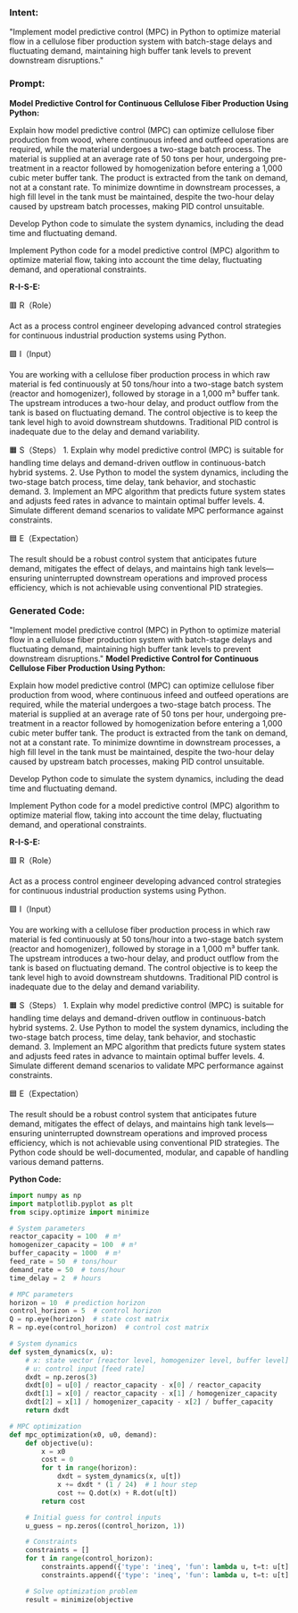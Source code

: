 ### Intent:
"Implement model predictive control (MPC) in Python to optimize material flow in a cellulose fiber production system with batch-stage delays and fluctuating demand, maintaining high buffer tank levels to prevent downstream disruptions."

### Prompt:
**Model Predictive Control for Continuous Cellulose Fiber Production Using Python:**

Explain how model predictive control (MPC) can optimize cellulose fiber production from wood, where continuous infeed and outfeed operations are required, while the material undergoes a two-stage batch process. The material is supplied at an average rate of 50 tons per hour, undergoing pre-treatment in a reactor followed by homogenization before entering a 1,000 cubic meter buffer tank. The product is extracted from the tank on demand, not at a constant rate. To minimize downtime in downstream processes, a high fill level in the tank must be maintained, despite the two-hour delay caused by upstream batch processes, making PID control unsuitable.

Develop Python code to simulate the system dynamics, including the dead time and fluctuating demand.

Implement Python code for a model predictive control (MPC) algorithm to optimize material flow, taking into account the time delay, fluctuating demand, and operational constraints.

**R-I-S-E:**

🟥 R（Role）

Act as a process control engineer developing advanced control strategies for continuous industrial production systems using Python.

🟩 I（Input）

You are working with a cellulose fiber production process in which raw material is fed continuously at 50 tons/hour into a two-stage batch system (reactor and homogenizer), followed by storage in a 1,000 m³ buffer tank. The upstream introduces a two-hour delay, and product outflow from the tank is based on fluctuating demand. The control objective is to keep the tank level high to avoid downstream shutdowns. Traditional PID control is inadequate due to the delay and demand variability.

🟧 S（Steps）
	1.	Explain why model predictive control (MPC) is suitable for handling time delays and demand-driven outflow in continuous-batch hybrid systems.
	2.	Use Python to model the system dynamics, including the two-stage batch process, time delay, tank behavior, and stochastic demand.
	3.	Implement an MPC algorithm that predicts future system states and adjusts feed rates in advance to maintain optimal buffer levels.
	4.	Simulate different demand scenarios to validate MPC performance against constraints.

🟦 E（Expectation）

The result should be a robust control system that anticipates future demand, mitigates the effect of delays, and maintains high tank levels—ensuring uninterrupted downstream operations and improved process efficiency, which is not achievable using conventional PID strategies.

### Generated Code:
"Implement model predictive control (MPC) in Python to optimize material flow in a cellulose fiber production system with batch-stage delays and fluctuating demand, maintaining high buffer tank levels to prevent downstream disruptions."
**Model Predictive Control for Continuous Cellulose Fiber Production Using Python:**

Explain how model predictive control (MPC) can optimize cellulose fiber production from wood, where continuous infeed and outfeed operations are required, while the material undergoes a two-stage batch process. The material is supplied at an average rate of 50 tons per hour, undergoing pre-treatment in a reactor followed by homogenization before entering a 1,000 cubic meter buffer tank. The product is extracted from the tank on demand, not at a constant rate. To minimize downtime in downstream processes, a high fill level in the tank must be maintained, despite the two-hour delay caused by upstream batch processes, making PID control unsuitable.

Develop Python code to simulate the system dynamics, including the dead time and fluctuating demand.

Implement Python code for a model predictive control (MPC) algorithm to optimize material flow, taking into account the time delay, fluctuating demand, and operational constraints.

**R-I-S-E:**

🟥 R（Role）

Act as a process control engineer developing advanced control strategies for continuous industrial production systems using Python.

🟩 I（Input）

You are working with a cellulose fiber production process in which raw material is fed continuously at 50 tons/hour into a two-stage batch system (reactor and homogenizer), followed by storage in a 1,000 m³ buffer tank. The upstream introduces a two-hour delay, and product outflow from the tank is based on fluctuating demand. The control objective is to keep the tank level high to avoid downstream shutdowns. Traditional PID control is inadequate due to the delay and demand variability.

🟧 S（Steps）
	1.	Explain why model predictive control (MPC) is suitable for handling time delays and demand-driven outflow in continuous-batch hybrid systems.
	2.	Use Python to model the system dynamics, including the two-stage batch process, time delay, tank behavior, and stochastic demand.
	3.	Implement an MPC algorithm that predicts future system states and adjusts feed rates in advance to maintain optimal buffer levels.
	4.	Simulate different demand scenarios to validate MPC performance against constraints.

🟦 E（Expectation）

The result should be a robust control system that anticipates future demand, mitigates the effect of delays, and maintains high tank levels—ensuring uninterrupted downstream operations and improved process efficiency, which is not achievable using conventional PID strategies. The Python code should be well-documented, modular, and capable of handling various demand patterns.

**Python Code:**

```python
import numpy as np
import matplotlib.pyplot as plt
from scipy.optimize import minimize

# System parameters
reactor_capacity = 100  # m³
homogenizer_capacity = 100  # m³
buffer_capacity = 1000  # m³
feed_rate = 50  # tons/hour
demand_rate = 50  # tons/hour
time_delay = 2  # hours

# MPC parameters
horizon = 10  # prediction horizon
control_horizon = 5  # control horizon
Q = np.eye(horizon)  # state cost matrix
R = np.eye(control_horizon)  # control cost matrix

# System dynamics
def system_dynamics(x, u):
    # x: state vector [reactor level, homogenizer level, buffer level]
    # u: control input [feed rate]
    dxdt = np.zeros(3)
    dxdt[0] = u[0] / reactor_capacity - x[0] / reactor_capacity
    dxdt[1] = x[0] / reactor_capacity - x[1] / homogenizer_capacity
    dxdt[2] = x[1] / homogenizer_capacity - x[2] / buffer_capacity
    return dxdt

# MPC optimization
def mpc_optimization(x0, u0, demand):
    def objective(u):
        x = x0
        cost = 0
        for t in range(horizon):
            dxdt = system_dynamics(x, u[t])
            x += dxdt * (1 / 24)  # 1 hour step
            cost += Q.dot(x) + R.dot(u[t])
        return cost

    # Initial guess for control inputs
    u_guess = np.zeros((control_horizon, 1))

    # Constraints
    constraints = []
    for t in range(control_horizon):
        constraints.append({'type': 'ineq', 'fun': lambda u, t=t: u[t] - 0})  # non-negative feed rate
        constraints.append({'type': 'ineq', 'fun': lambda u, t=t: u[t] - 50})  # maximum feed rate

    # Solve optimization problem
    result = minimize(objective
